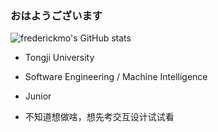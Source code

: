 ### おはようございます


<!-- <img align="right" src="https://github-readme-stats.vercel.app/api?username=frederickmo&show_icons=true&icon_color=CE1D2D&text_color=718096&bg_color=ffffff&hide_title=true" /> -->

![frederickmo's GitHub stats](https://github-readme-stats.vercel.app/api?username=frederickmo&show_icons=true&theme=gradient)

<!--
**frederickmo/frederickmo** is a ✨ _special_ ✨ repository because its `README.md` (this file) appears on your GitHub profile.

Here are some ideas to get you started:

- 🔭 I’m currently working on ...
- 🌱 I’m currently learning ...
- 👯 I’m looking to collaborate on ...
- 🤔 I’m looking for help with ...
- 💬 Ask me about ...
- 📫 How to reach me: ...
- 😄 Pronouns: ...
- ⚡ Fun fact: ...
-->

 - Tongji University
 - Software Engineering / Machine Intelligence
 - Junior

 - 不知道想做啥，想先考交互设计试试看
